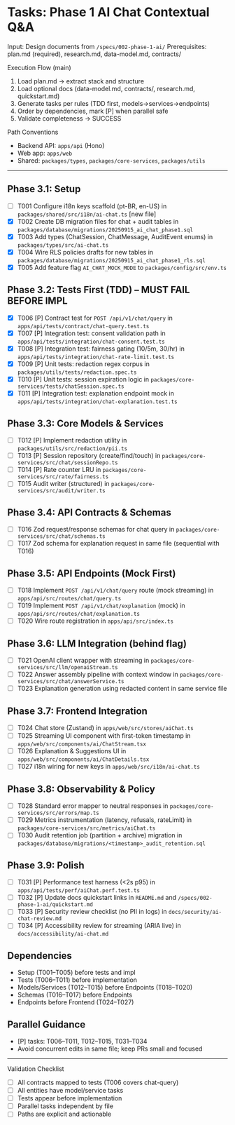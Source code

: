 # Tasks: Phase 1 AI Chat Contextual Q&A

Input: Design documents from `/specs/002-phase-1-ai/`
Prerequisites: plan.md (required), research.md, data-model.md, contracts/

Execution Flow (main)
1. Load plan.md → extract stack and structure
2. Load optional docs (data-model.md, contracts/, research.md, quickstart.md)
3. Generate tasks per rules (TDD first, models→services→endpoints)
4. Order by dependencies, mark [P] when parallel safe
5. Validate completeness → SUCCESS

Path Conventions
- Backend API: `apps/api` (Hono)
- Web app: `apps/web`
- Shared: `packages/types`, `packages/core-services`, `packages/utils`

---

## Phase 3.1: Setup
- [ ] T001 Configure i18n keys scaffold (pt-BR, en-US) in `packages/shared/src/i18n/ai-chat.ts` [new file]
- [x] T002 Create DB migration files for chat + audit tables in `packages/database/migrations/20250915_ai_chat_phase1.sql`
- [x] T003 Add types (ChatSession, ChatMessage, AuditEvent enums) in `packages/types/src/ai-chat.ts`
- [x] T004 Wire RLS policies drafts for new tables in `packages/database/migrations/20250915_ai_chat_phase1_rls.sql`
- [x] T005 Add feature flag `AI_CHAT_MOCK_MODE` to `packages/config/src/env.ts`

## Phase 3.2: Tests First (TDD) – MUST FAIL BEFORE IMPL
- [x] T006 [P] Contract test for `POST /api/v1/chat/query` in `apps/api/tests/contract/chat-query.test.ts`
- [x] T007 [P] Integration test: consent validation path in `apps/api/tests/integration/chat-consent.test.ts`
- [x] T008 [P] Integration test: fairness gating (10/5m, 30/hr) in `apps/api/tests/integration/chat-rate-limit.test.ts`
- [x] T009 [P] Unit tests: redaction regex corpus in `packages/utils/tests/redaction.spec.ts`
- [x] T010 [P] Unit tests: session expiration logic in `packages/core-services/tests/chatSession.spec.ts`
- [x] T011 [P] Integration test: explanation endpoint mock in `apps/api/tests/integration/chat-explanation.test.ts`

## Phase 3.3: Core Models & Services
- [ ] T012 [P] Implement redaction utility in `packages/utils/src/redaction/pii.ts`
- [ ] T013 [P] Session repository (create/find/touch) in `packages/core-services/src/chat/sessionRepo.ts`
- [ ] T014 [P] Rate counter LRU in `packages/core-services/src/rate/fairness.ts`
- [ ] T015 Audit writer (structured) in `packages/core-services/src/audit/writer.ts`

## Phase 3.4: API Contracts & Schemas
- [ ] T016 Zod request/response schemas for chat query in `packages/core-services/src/chat/schemas.ts`
- [ ] T017 Zod schema for explanation request in same file (sequential with T016)

## Phase 3.5: API Endpoints (Mock First)
- [ ] T018 Implement `POST /api/v1/chat/query` route (mock streaming) in `apps/api/src/routes/chat/query.ts`
- [ ] T019 Implement `POST /api/v1/chat/explanation` (mock) in `apps/api/src/routes/chat/explanation.ts`
- [ ] T020 Wire route registration in `apps/api/src/index.ts`

## Phase 3.6: LLM Integration (behind flag)
- [ ] T021 OpenAI client wrapper with streaming in `packages/core-services/src/llm/openaiStream.ts`
- [ ] T022 Answer assembly pipeline with context window in `packages/core-services/src/chat/answerService.ts`
- [ ] T023 Explanation generation using redacted content in same service file

## Phase 3.7: Frontend Integration
- [ ] T024 Chat store (Zustand) in `apps/web/src/stores/aiChat.ts`
- [ ] T025 Streaming UI component with first-token timestamp in `apps/web/src/components/ai/ChatStream.tsx`
- [ ] T026 Explanation & Suggestions UI in `apps/web/src/components/ai/ChatDetails.tsx`
- [ ] T027 i18n wiring for new keys in `apps/web/src/i18n/ai-chat.ts`

## Phase 3.8: Observability & Policy
- [ ] T028 Standard error mapper to neutral responses in `packages/core-services/src/errors/map.ts`
- [ ] T029 Metrics instrumentation (latency, refusals, rateLimit) in `packages/core-services/src/metrics/aiChat.ts`
- [ ] T030 Audit retention job (partition + archive) migration in `packages/database/migrations/<timestamp>_audit_retention.sql`

## Phase 3.9: Polish
- [ ] T031 [P] Performance test harness (<2s p95) in `apps/api/tests/perf/aiChat.perf.test.ts`
- [ ] T032 [P] Update docs quickstart links in `README.md` and `/specs/002-phase-1-ai/quickstart.md`
- [ ] T033 [P] Security review checklist (no PII in logs) in `docs/security/ai-chat-review.md`
- [ ] T034 [P] Accessibility review for streaming (ARIA live) in `docs/accessibility/ai-chat.md`

## Dependencies
- Setup (T001–T005) before tests and impl
- Tests (T006–T011) before implementation
- Models/Services (T012–T015) before Endpoints (T018–T020)
- Schemas (T016–T017) before Endpoints
- Endpoints before Frontend (T024–T027)

## Parallel Guidance
- [P] tasks: T006–T011, T012–T015, T031–T034
- Avoid concurrent edits in same file; keep PRs small and focused

---

Validation Checklist
- [ ] All contracts mapped to tests (T006 covers chat-query)
- [ ] All entities have model/service tasks
- [ ] Tests appear before implementation
- [ ] Parallel tasks independent by file
- [ ] Paths are explicit and actionable
